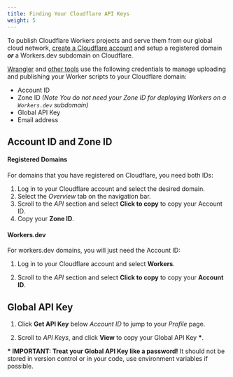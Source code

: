 ```yaml
---
title: Finding Your Cloudflare API Keys
weight: 5
---
```


To publish Cloudflare Workers projects and serve them from our global cloud network, [create a Cloudflare account](https://dash.cloudflare.com/sign-up/workers) and setup a registered domain **_or_** a Workers.dev subdomain on Cloudflare.

[Wrangler](/reference/tooling/wrangler) and [other tools](/reference/tooling) use the following credentials to manage uploading and publishing your Worker scripts to your Cloudflare domain:

- Account ID
- Zone ID _(Note You do not need your Zone ID for deploying Workers on a `Workers.dev` subdomain)_
- Global API Key
- Email address

## Account ID and Zone ID

#### Registered Domains

For domains that you have registered on Cloudflare, you need both IDs:

1. Log in to your Cloudflare account and select the desired domain.
2. Select the _Overview_ tab on the navigation bar.
3. Scroll to the _API_ section and select **Click to copy** to copy your Account ID.
4. Copy your **Zone ID**.

#### Workers.dev

For workers.dev domains, you will just need the Account ID:

1. Log in to your Cloudflare account and select **Workers**.

2. Scroll to the _API_ section and select **Click to copy** to copy your **Account ID**.

## Global API Key

1. Click **Get API Key** below _Account ID_ to jump to your _Profile_ page.

2. Scroll to _API Keys_, and click **View** to copy your Global API Key **\***.

**\* IMPORTANT: Treat your Global API Key like a password!**
It should not be stored in version control or in your code, use environment variables if possible.
